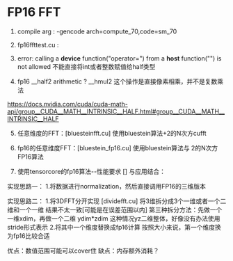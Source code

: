 # FP16 FFT
1. compile arg : -gencode arch=compute_70,code=sm_70 
2. fp16ffttest.cu : 
3. error: calling a __device__ function("operator=") from a __host__ function("") is not allowed
   不能直接将int或者整数赋值给half类型
   
4. fp16 __half2 arithmetic ?
__hmul2 这个操作是直接像素相乘，并不是复数乘法

https://docs.nvidia.com/cuda/cuda-math-api/group__CUDA__MATH__INTRINSIC__HALF.html#group__CUDA__MATH__INTRINSIC__HALF

5. 任意维度的FFT：[bluesteinfft.cu]
	使用bluestein算法+2的N次方cufft
	
6. fp16的任意维度FFT：[bluestein_fp16.cu]
	使用bluestein算法与 2的N次方FP16算法

7. 使用tensorcore的fp16算法--性能要求 []
与应用结合：

实现思路一：
1.将数据进行normalization，然后直接调用FP16的三维版本


实现思路二：
1.将3DFFT分开实现  [dividefft.cu]
	将3维拆分成3个一维或者一个二维和一个一维
		结果不太一致[可能是在误差范围以内]
	第三种拆分方法：先做一个一维xdim，再做一个二维 ydim\*zdim
		这种情况yz二维整体，好像没有办法使用stride形式表示
2.将其中一个维度替换成fp16计算
	按照大小来说，第一个维度换为fp16比较合适

优点：数值范围可能可以cover住
缺点：内存额外消耗？


